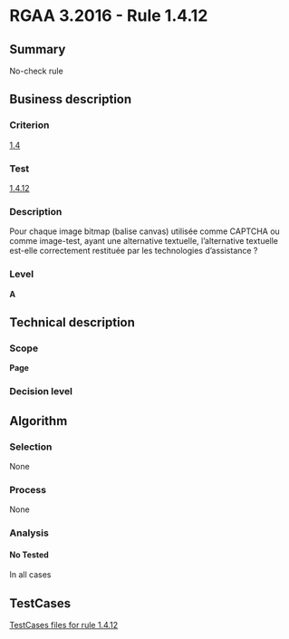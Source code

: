 # RGAA 3.2016 - Rule 1.4.12

## Summary
No-check rule


## Business description

### Criterion
[1.4](http://references.modernisation.gouv.fr/rgaa-accessibilite/criteres.html#crit-1-4)

### Test
[1.4.12](http://references.modernisation.gouv.fr/rgaa-accessibilite/criteres.html#test-1-4-12)

### Description
Pour chaque image bitmap (balise canvas) utilisée comme CAPTCHA ou comme image-test, ayant une alternative textuelle, l’alternative textuelle est-elle correctement restituée par les technologies d’assistance ?

### Level
**A**


## Technical description

### Scope
**Page**

### Decision level


## Algorithm

### Selection
None

### Process
None

### Analysis

#### No Tested
In all cases


##  TestCases

[TestCases files for rule 1.4.12](https://github.com/Asqatasun/Asqatasun/tree/RGAA_3.2016/rules/rules-rgaa3.2016/src/test/resources/testcases/rgaa32016/Rgaa32016Rule010412/)


